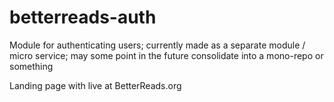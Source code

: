 # betterreads-auth
Module for authenticating users; currently made as a separate module / micro service; may some point in the future consolidate into a mono-repo or something


Landing page with live at BetterReads.org
